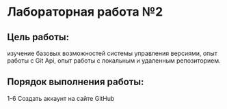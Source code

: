 # Лабораторная работа №2
## Цель работы:
изучение базовых возможностей системы
управления версиями, опыт работы с Git Api, опыт работы с локальным и
удаленным репозиторием. 
## Порядок выполнения работы:
1-6 Создать аккаунт на сайте GitHub
